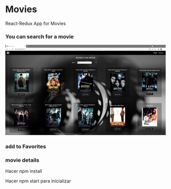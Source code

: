 <h1>Movies</h1>
React-Redux App for Movies

<h3>You can search for a movie</h3>
<img src="Movies-1.PNG">

<h3>add to Favorites</h3>

<h3>movie details</h3>

Hacer npm install

Hacer npm start para inicializar
